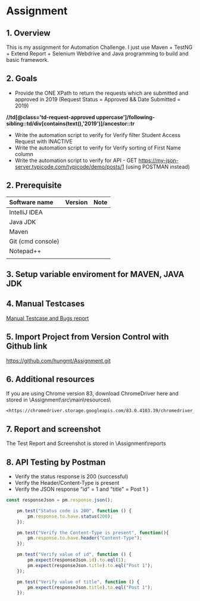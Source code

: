 # Assignment
 
## 1. Overview
This is my assignment for Automation Challenge.
I just use Maven + TestNG + Extend Report + Selenium Webdrive and Java programming to build and basic framework.

## 2. Goals
* Provide the ONE XPath to return the requests which are submitted and approved in 2019 (Request Status = Approved && Date Submitted = 2019)

**//td[@class='td-request-approved uppercase']/following-sibling::td/div[contains(text(),'2019')]/ancestor::tr**

* Write the automation script to verify for Verify filter Student Access Request with INACTIVE
* Write the automation script to verify for Verify sorting of First Name column 
* Write the automation script to verify for API - GET https://my-json-server.typicode.com/typicode/demo/posts/1 (using POSTMAN instead)


## 2. Prerequisite

Software name|Version|Note
:--- | --- | ---
IntelliJ IDEA ||||
Java JDK ||||
Maven | | |
Git (cmd console) ||||
Notepad++ ||||
| | | |

## 3. Setup variable enviroment for MAVEN, JAVA JDK

## 4. Manual Testcases
[Manual Testcase and Bugs report](Karros_Testcase.xlsx)

## 5. Import Project from Version Control with Github link
<https://github.com/hungmt/Assignment.git>

## 6. Additional resources   
If you are using Chrome version 83, download ChromeDriver here and stored in <Your folder>\Assignment\src\main\resources\

    <https://chromedriver.storage.googleapis.com/83.0.4103.39/chromedriver_win32.zip>

## 7. Report and screenshot
The Test Report and Screenshot is stored in <Your folder>\Assignment\reports
 
## 8. API Testing by Postman
- Verify the status response is 200 (successful)
- Verify the Header/Content-Type is present
- Verify the JSON response "id" = 1 and "title" = Post 1
}

```javascript
const responseJson = pm.response.json();

    pm.test("Status code is 200", function () {
        pm.response.to.have.status(200);
    });

    pm.test("Verify the Content-Type is present", function(){
        pm.response.to.have.header("Content-Type");
    });

    pm.test("Verify value of id", function () {
        pm.expect(responseJson.id).to.eql(1);
        pm.expect(responseJson.title).to.eql("Post 1");
    });

    pm.test("Verify value of title", function () {
        pm.expect(responseJson.title).to.eql("Post 1");
    });
```
